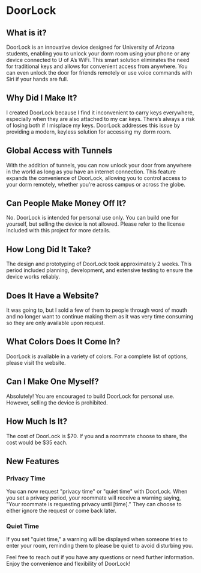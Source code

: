 # DoorLock

## What is it?
DoorLock is an innovative device designed for University of Arizona students, enabling you to unlock your dorm room using your phone or any device connected to U of A’s WiFi. This smart solution eliminates the need for traditional keys and allows for convenient access from anywhere. You can even unlock the door for friends remotely or use voice commands with Siri if your hands are full.

## Why Did I Make It?
I created DoorLock because I find it inconvenient to carry keys everywhere, especially when they are also attached to my car keys. There’s always a risk of losing both if I misplace my keys. DoorLock addresses this issue by providing a modern, keyless solution for accessing my dorm room.

## Global Access with Tunnels
With the addition of tunnels, you can now unlock your door from anywhere in the world as long as you have an internet connection. This feature expands the convenience of DoorLock, allowing you to control access to your dorm remotely, whether you're across campus or across the globe.

## Can People Make Money Off It?
No. DoorLock is intended for personal use only. You can build one for yourself, but selling the device is not allowed. Please refer to the license included with this project for more details.

## How Long Did It Take?
The design and prototyping of DoorLock took approximately 2 weeks. This period included planning, development, and extensive testing to ensure the device works reliably.

## Does It Have a Website?
It was going to, but I sold a few of them to people through word of mouth and no longer want to continue making them as it was very time consuming so they are only available upon request.

## What Colors Does It Come In?
DoorLock is available in a variety of colors. For a complete list of options, please visit the website.

## Can I Make One Myself?
Absolutely! You are encouraged to build DoorLock for personal use. However, selling the device is prohibited.

## How Much Is It?
The cost of DoorLock is $70. If you and a roommate choose to share, the cost would be $35 each.

## New Features
### Privacy Time
You can now request "privacy time" or "quiet time" with DoorLock. When you set a privacy period, your roommate will receive a warning saying, "Your roommate is requesting privacy until [time]." They can choose to either ignore the request or come back later. 

### Quiet Time
If you set "quiet time," a warning will be displayed when someone tries to enter your room, reminding them to please be quiet to avoid disturbing you.

Feel free to reach out if you have any questions or need further information. Enjoy the convenience and flexibility of DoorLock!
